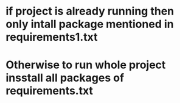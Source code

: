 # if project is already running then only intall package mentioned in requirements1.txt
# Otherwise to run whole project insstall all packages of requirements.txt
